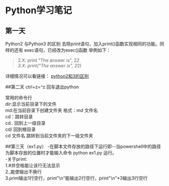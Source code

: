 # Python学习笔记
## 第一天 
Python2 与Python3 的区别
去除print语句，加入print()函数实现相同的功能。同样的还有 exec语句，已经改为exec()函数 
举例如下：
> 2.X: print "The answer is", 2*2    
> 3.X: print("The answer is", 2*2) 

详细情况可以看链接：
[python2和3的区别](http://www.cnblogs.com/codingmylife/archive/2010/06/06/1752807.html)

##第二天
ctrl+z=^z 回车退出python  

常用的命令行  
dir:显示当前目录下的文件  
md:在当前目录下创建文件夹  格式：md 文件名  
cd：跳转目录  
cd.. 回到上一级目录  
cd/  回到根目录  
cd 文件名 跳转到当前文件夹的下一级文件夹

##第三天（ex1.py）
-在脚本文件存放的路径下运行即--当powershell中的路径为脚本存放的位置时才能输入命令 python ex1.py 运行。  
-关于print:  
 1.#并空格能让该行无法显示  
 2.,能使输出不换行  
 3.print输出1行空行，print"\n"能输出2行空行，print"\n"*3输出3行空行
